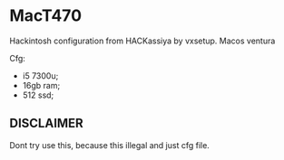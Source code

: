 # MacT470
Hackintosh configuration from HACKassiya by vxsetup. Macos ventura

Cfg:
- i5 7300u;
- 16gb ram;
- 512 ssd;

## DISCLAIMER
Dont try use this, because this illegal and just cfg file.
